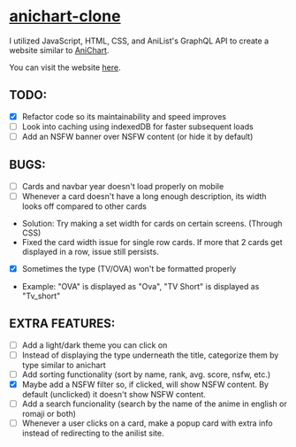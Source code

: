 # [anichart-clone](https://anime.alanconstantino.com/)
I utilized JavaScript, HTML, CSS, and AniList's GraphQL API to create a website similar to [AniChart](https://anichart.net/).

You can visit the website [here](https://anime.alanconstantino.com/).

## TODO:
- [x] Refactor code so its maintainability and speed improves
- [ ] Look into caching using indexedDB for faster subsequent loads
- [ ] Add an NSFW banner over NSFW content (or hide it by default)

## BUGS:
- [ ] Cards and navbar year doesn't load properly on mobile
- [ ] Whenever a card doesn't have a long enough description, its width looks off compared to other cards
 - Solution: Try making a set width for cards on certain screens. (Through CSS)
 - Fixed the card width issue for single row cards. If more that 2 cards get displayed in a row, issue still persists.
- [x] Sometimes the type (TV/OVA) won't be formatted properly
 - Example: "OVA" is displayed as "Ova", "TV Short" is displayed as "Tv_short"

## EXTRA FEATURES:
- [ ] Add a light/dark theme you can click on
- [ ] Instead of displaying the type underneath the title, categorize them by type similar to anichart
- [ ] Add sorting functionality (sort by name, rank, avg. score, nsfw, etc.)
- [x] Maybe add a NSFW filter so, if clicked, will show NSFW content. By default (unclicked) it doesn't show NSFW content.
- [ ] Add a search funcionality (search by the name of the anime in english or romaji or both)
- [ ] Whenever a user clicks on a card, make a popup card with extra info instead of redirecting to the anilist site.
